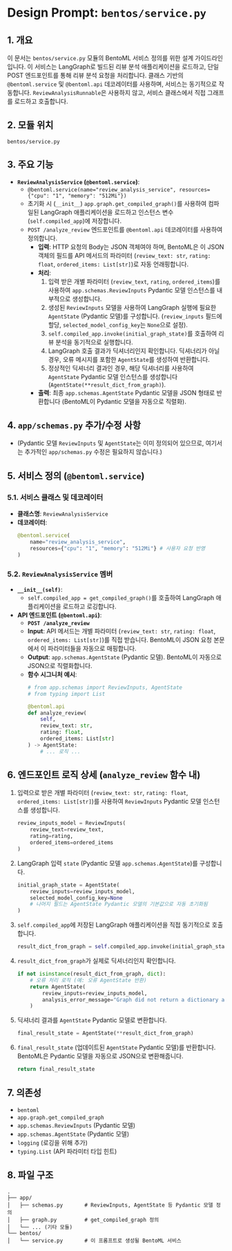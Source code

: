 # Design Prompt: `bentos/service.py`

## 1. 개요
이 문서는 `bentos/service.py` 모듈의 BentoML 서비스 정의를 위한 설계 가이드라인입니다. 이 서비스는 LangGraph로 빌드된 리뷰 분석 애플리케이션을 로드하고, 단일 POST 엔드포인트를 통해 리뷰 분석 요청을 처리합니다. 클래스 기반의 `@bentoml.service` 및 `@bentoml.api` 데코레이터를 사용하며, 서비스는 동기적으로 작동합니다. `ReviewAnalysisRunnable`은 사용하지 않고, 서비스 클래스에서 직접 그래프를 로드하고 호출합니다.

## 2. 모듈 위치
`bentos/service.py`

## 3. 주요 기능
-   **`ReviewAnalysisService` (`@bentoml.service`)**:
    -   `@bentoml.service(name="review_analysis_service", resources={"cpu": "1", "memory": "512Mi"})`
    -   초기화 시 (`__init__`) `app.graph.get_compiled_graph()`를 사용하여 컴파일된 LangGraph 애플리케이션을 로드하고 인스턴스 변수(`self.compiled_app`)에 저장합니다.
    -   `POST /analyze_review` 엔드포인트를 `@bentoml.api` 데코레이터를 사용하여 정의합니다.
        -   **입력**: HTTP 요청의 Body는 JSON 객체여야 하며, BentoML은 이 JSON 객체의 필드를 API 메서드의 파라미터 (`review_text: str`, `rating: float`, `ordered_items: List[str]`)로 자동 언래핑합니다.
        -   **처리**:
            1.  입력 받은 개별 파라미터 (`review_text`, `rating`, `ordered_items`)를 사용하여 `app.schemas.ReviewInputs` Pydantic 모델 인스턴스를 내부적으로 생성합니다.
            2.  생성된 `ReviewInputs` 모델을 사용하여 LangGraph 실행에 필요한 `AgentState` (Pydantic 모델)를 구성합니다. (`review_inputs` 필드에 할당, `selected_model_config_key`는 `None`으로 설정).
            3.  `self.compiled_app.invoke(initial_graph_state)`를 호출하여 리뷰 분석을 동기적으로 실행합니다.
            4.  LangGraph 호출 결과가 딕셔너리인지 확인합니다. 딕셔너리가 아닐 경우, 오류 메시지를 포함한 `AgentState`를 생성하여 반환합니다.
            5.  정상적인 딕셔너리 결과인 경우, 해당 딕셔너리를 사용하여 `AgentState` Pydantic 모델 인스턴스를 생성합니다 (`AgentState(**result_dict_from_graph)`).
        -   **출력**: 최종 `app.schemas.AgentState` Pydantic 모델을 JSON 형태로 반환합니다 (BentoML이 Pydantic 모델을 자동으로 직렬화).

## 4. `app/schemas.py` 추가/수정 사항
-   (Pydantic 모델 `ReviewInputs` 및 `AgentState`는 이미 정의되어 있으므로, 여기서는 추가적인 `app/schemas.py` 수정은 필요하지 않습니다.)

## 5. 서비스 정의 (`@bentoml.service`)

### 5.1. 서비스 클래스 및 데코레이터
-   **클래스명**: `ReviewAnalysisService`
-   **데코레이터**:
    ```python
    @bentoml.service(
        name="review_analysis_service",
        resources={"cpu": "1", "memory": "512Mi"} # 사용자 요청 반영
    )
    ```

### 5.2. `ReviewAnalysisService` 멤버
-   **`__init__(self)`**:
    -   `self.compiled_app = get_compiled_graph()`를 호출하여 LangGraph 애플리케이션을 로드하고 로깅합니다.
-   **API 엔드포인트 (`@bentoml.api`)**:
    -   **`POST /analyze_review`**
    -   **Input**: API 메서드는 개별 파라미터 (`review_text: str`, `rating: float`, `ordered_items: List[str]`)를 직접 받습니다. BentoML이 JSON 요청 본문에서 이 파라미터들을 자동으로 매핑합니다.
    -   **Output**: `app.schemas.AgentState` (Pydantic 모델). BentoML이 자동으로 JSON으로 직렬화합니다.
    -   **함수 시그니처 예시**:
        ```python
        # from app.schemas import ReviewInputs, AgentState
        # from typing import List

        @bentoml.api
        def analyze_review(
            self,
            review_text: str,
            rating: float,
            ordered_items: List[str]
        ) -> AgentState:
            # ... 로직 ...
        ```

## 6. 엔드포인트 로직 상세 (`analyze_review` 함수 내)

1.  입력으로 받은 개별 파라미터 (`review_text: str`, `rating: float`, `ordered_items: List[str]`)를 사용하여 `ReviewInputs` Pydantic 모델 인스턴스를 생성합니다.
    ```python
    review_inputs_model = ReviewInputs(
        review_text=review_text,
        rating=rating,
        ordered_items=ordered_items
    )
    ```
2.  LangGraph 입력 `state` (Pydantic 모델 `app.schemas.AgentState`)를 구성합니다.
    ```python
    initial_graph_state = AgentState(
        review_inputs=review_inputs_model,
        selected_model_config_key=None
        # 나머지 필드는 AgentState Pydantic 모델의 기본값으로 자동 초기화됨
    )
    ```
3.  `self.compiled_app`에 저장된 LangGraph 애플리케이션을 직접 동기적으로 호출합니다.
    ```python
    result_dict_from_graph = self.compiled_app.invoke(initial_graph_state)
    ```
4.  `result_dict_from_graph`가 실제로 딕셔너리인지 확인합니다.
    ```python
    if not isinstance(result_dict_from_graph, dict):
        # 오류 처리 로직 (예: 오류 AgentState 반환)
        return AgentState(
            review_inputs=review_inputs_model,
            analysis_error_message="Graph did not return a dictionary as expected."
        )
    ```
5.  딕셔너리 결과를 `AgentState` Pydantic 모델로 변환합니다.
    ```python
    final_result_state = AgentState(**result_dict_from_graph)
    ```
6.  `final_result_state` (업데이트된 `AgentState` Pydantic 모델)를 반환합니다. BentoML은 Pydantic 모델을 자동으로 JSON으로 변환해줍니다.
    ```python
    return final_result_state
    ```

## 7. 의존성
-   `bentoml`
-   `app.graph.get_compiled_graph`
-   `app.schemas.ReviewInputs` (Pydantic 모델)
-   `app.schemas.AgentState` (Pydantic 모델)
-   `logging` (로깅을 위해 추가)
-   `typing.List` (API 파라미터 타입 힌트)


## 8. 파일 구조
```
.
├── app/
│   ├── schemas.py       # ReviewInputs, AgentState 등 Pydantic 모델 정의
│   ├── graph.py         # get_compiled_graph 정의
│   └── ... (기타 모듈)
└── bentos/
│   └── service.py       # 이 프롬프트로 생성될 BentoML 서비스
``` 
